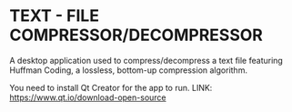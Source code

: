 #  TEXT - FILE COMPRESSOR/DECOMPRESSOR 

A desktop application used to compress/decompress a text file featuring Huffman Coding, a lossless, bottom-up compression algorithm. 

You need to install Qt Creator for the app to run. LINK: https://www.qt.io/download-open-source
